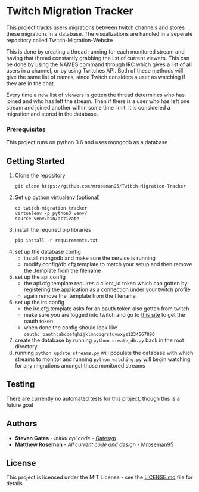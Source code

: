# Twitch Migration Tracker

This project tracks users migrations between twitch channels and stores these migrations in a database. The visualizations are handled in a seperate repository called Twitch-Migration-Website

This is done by creating a thread running for each monitored stream and having that thread constantly grabbing the list of current viewers. This can be done by using the NAMES command through IRC which gives a list of all users in a channel, or by using Twitches API. Both of these methods will give the same list of names, since Twitch considers a user as watching if they are in the chat.

Every time a new list of viewers is gotten the thread determines who has joined and who has left the stream. Then if there is a user who has left one stream and joined another within some time limit, it is considered a migration and stored in the database.

### Prerequisites

This project runs on python 3.6 and uses mongodb as a database

## Getting Started

1. Clone the repository
	```
    git clone https://github.com/mroseman95/Twitch-Migration-Tracker
    ```
1. Set up python virtualenv (optional)
	```
    cd twitch-migration-tracker
    virtualenv -p python3 venv/
	source venv/bin/activate
    ```
1. install the required pip libraries
	```
    pip install -r requirements.txt
    ```
1. set up the database config
	* install mongodb and make sure the service is running
	* modify config/db.cfg.template to match your setup and then remove the .template from the filename
1. set up the api config
	* the api.cfg.template requires a client_id token which can gotten by registering the application as a connection under your twitch profile
	* again remove the .template from the filename
1. set up the irc config
	* the irc.cfg.template asks for an oauth token also gotten from twitch
	* make sure you are logged into twitch and go to [this site](https://twitchapps.com/tmi/) to get the oauth token
	* when done the config should look like  
	`oauth: oauth:abcdefghijklmnopqrstuvwxyz1234567890`
1. create the database by running `python create_db.py` back in the root directory
1. running `python update_streams.py` will populate the database with which streams to monitor and running `python watching.py` will begin watching for any migrations amongst those monitored streams

## Testing

There are currently no automated tests for this project, though this is a future goal

## Authors

* **Steven Gates** - *Initial api code* - [Gatesyp](https://github.com/gatesyp)
* **Matthew Roseman** - *All current code and design* - [Mroseman95](https://github.com/mroseman95)

## License

This project is licensed under the MIT License - see the [LICENSE.md](LICENSE.md) file for details
